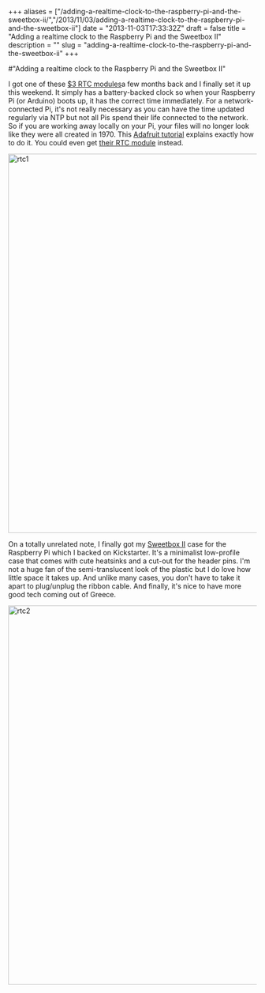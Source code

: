 +++
aliases = ["/adding-a-realtime-clock-to-the-raspberry-pi-and-the-sweetbox-ii/","/2013/11/03/adding-a-realtime-clock-to-the-raspberry-pi-and-the-sweetbox-ii"]
date = "2013-11-03T17:33:32Z"
draft = false
title = "Adding a realtime clock to the Raspberry Pi and the Sweetbox II"
description = ""
slug = "adding-a-realtime-clock-to-the-raspberry-pi-and-the-sweetbox-ii"
+++

#"Adding a realtime clock to the Raspberry Pi and the Sweetbox II"

I got one of these <a href="http://dx.com/p/meeeno-ds1307-real-time-clock-brick-module-for-arduino-yellow-works-with-official-arduino-boards-213941">$3 RTC modules</a>a few months back and I finally set it up this weekend. It simply has a battery-backed clock so when your Raspberry Pi (or Arduino) boots up, it has the correct time immediately. For a network-connected Pi, it's not really necessary as you can have the time updated regularly via NTP but not all Pis spend their life connected to the network. So if you are working away locally on your Pi, your files will no longer look like they were all created in 1970. This <a href="http://learn.adafruit.com/adding-a-real-time-clock-to-raspberry-pi/overview">Adafruit tutorial</a> explains exactly how to do it. You could even get <a href="http://www.adafruit.com/products/264">their RTC module</a> instead.

<a href="https://d2j17b10ywb1i7.cloudfront.net/wp-content/uploads/2013/11/rtc1.jpg"><img class="aligncenter size-full wp-image-1199" alt="rtc1" src="https://d2j17b10ywb1i7.cloudfront.net/wp-content/uploads/2013/11/rtc1.jpg" width="1024" height="768" /></a>

On a totally unrelated note, I finally got my <a href="http://www.kickstarter.com/projects/677951563/sweetbox-ii-the-perfect-case-for-your-raspberry-pi/">Sweetbox II</a> case for the Raspberry Pi which I backed on Kickstarter. It's a minimalist low-profile case that comes with cute heatsinks and a cut-out for the header pins. I'm not a huge fan of the semi-translucent look of the plastic but I do love how little space it takes up. And unlike many cases, you don't have to take it apart to plug/unplug the ribbon cable. And finally, it's nice to have more good tech coming out of Greece.

<a href="https://d2j17b10ywb1i7.cloudfront.net/wp-content/uploads/2013/11/rtc2.jpg"><img class="aligncenter size-full wp-image-1200" alt="rtc2" src="https://d2j17b10ywb1i7.cloudfront.net/wp-content/uploads/2013/11/rtc2.jpg" width="1024" height="768" /></a>